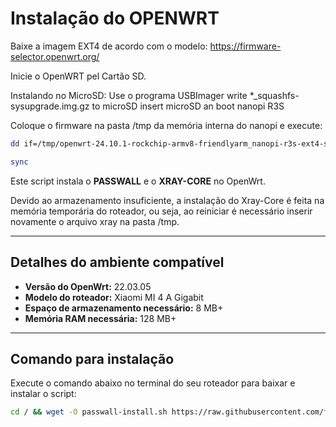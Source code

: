 # Instalação do OPENWRT

Baixe a imagem EXT4 de acordo com o modelo: https://firmware-selector.openwrt.org/

Inicie o OpenWRT pel Cartão SD.

Instalando no MicroSD:
Use o programa USBImager write *_squashfs-sysupgrade.img.gz to microSD
insert microSD an boot nanopi R3S

Coloque o firmware na pasta /tmp da memória interna do nanopi e execute:
```sh
dd if=/tmp/openwrt-24.10.1-rockchip-armv8-friendlyarm_nanopi-r3s-ext4-sysupgrade.img of=/dev/mmcblk0 bs=4M conv=fsync
````
```sh
sync
```
Este script instala o **PASSWALL** e o **XRAY-CORE** no OpenWrt.

Devido ao armazenamento insuficiente, a instalação do Xray-Core é feita na memória temporária do roteador, ou seja, ao reiniciar é necessário inserir novamente o arquivo xray na pasta /tmp.

---

## Detalhes do ambiente compatível

- **Versão do OpenWrt:** 22.03.05  
- **Modelo do roteador:** Xiaomi MI 4 A Gigabit  
- **Espaço de armazenamento necessário:** 8 MB+  
- **Memória RAM necessária:** 128 MB+

---

## Comando para instalação

Execute o comando abaixo no terminal do seu roteador para baixar e instalar o script:

```sh
cd / && wget -O passwall-install.sh https://raw.githubusercontent.com/fleetvpngit/PASSWALL/refs/heads/main/passwall-install.sh && chmod +x passwall-install.sh && sh passwall-install.sh
